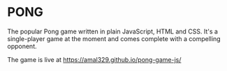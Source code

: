# PONG 

The popular Pong game written in plain JavaScript, HTML and CSS. It's a single-player game at the moment and comes complete with a compelling opponent.

The game is live at https://amal329.github.io/pong-game-js/
